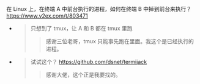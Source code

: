 
在 Linux 上，在终端 A 中前台执行的进程，如何在终端 B 中掉到前台来执行？ https://www.v2ex.com/t/803471
- > 只想到了 tmux，让 A 和 B 都在 tmux 里跑
  >> 感谢三位老哥，tmux 只能事先跑在里面。我这个是已经执行的进程。
- > 试试这个？ https://github.com/dsnet/termijack
  >> 感谢大佬，这个正是我要找的。
